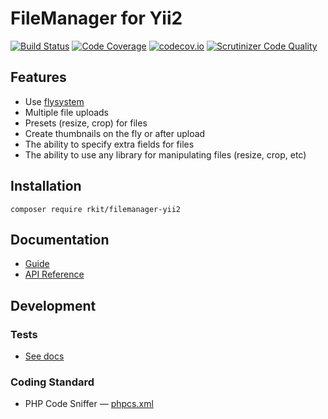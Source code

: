 # FileManager for Yii2

[![Build Status](https://travis-ci.org/rkit/filemanager-yii2.svg?branch=master)](https://travis-ci.org/rkit/filemanager-yii2)
[![Code Coverage](https://scrutinizer-ci.com/g/rkit/filemanager-yii2/badges/coverage.png?b=master)](https://scrutinizer-ci.com/g/rkit/filemanager-yii2/?branch=master)
[![codecov.io](http://codecov.io/github/rkit/filemanager-yii2/coverage.svg?branch=master)](http://codecov.io/github/rkit/filemanager-yii2?branch=master)
[![Scrutinizer Code Quality](https://scrutinizer-ci.com/g/rkit/filemanager-yii2/badges/quality-score.png?b=master)](https://scrutinizer-ci.com/g/rkit/filemanager-yii2/?branch=master)

## Features

- Use [flysystem](https://flysystem.thephpleague.com/)
- Multiple file uploads
- Presets (resize, crop) for files
- Create thumbnails on the fly or after upload
- The ability to specify extra fields for files
- The ability to use any library for manipulating files (resize, crop, etc)

## Installation

```
composer require rkit/filemanager-yii2
```

## Documentation

- [Guide](/guide)
- [API Reference](/api)

## Development

### Tests

- [See docs](/tests/#tests)

### Coding Standard

- PHP Code Sniffer — [phpcs.xml](./phpcs.xml)
